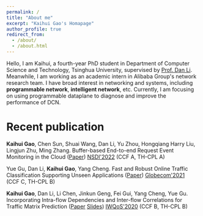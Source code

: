 ```yaml
---
permalink: /
title: "About me"
excerpt: "Kaihui Gao's Homapage"
author_profile: true
redirect_from: 
  - /about/
  - /about.html
---
```

Hello, I am Kaihui, a fourth-year PhD student in Department of Computer Science and Technology, Tsinghua University, supervised by [Prof. Dan Li](https://nasp.cs.tsinghua.edu.cn/lidan.html). Meanwhile, I am working as an academic intern in Alibaba Group's network research team. I have broad interest in networking and systems, including **programmable network**, **intelligent network**, etc. Currently, I am focusing on using programmable dataplane to diagnose and improve the performance of DCN.


Recent publication
======
**Kaihui Gao**, Chen Sun, Shuai Wang, Dan Li, Yu Zhou, Hongqiang Harry Liu, Lingjun Zhu, Ming Zhang. Buffer-based End-to-end Request Event Monitoring in the Cloud ([Paper](https://www.usenix.org/system/files/nsdi22-paper-gao_kaihui.pdf))
[NSDI'2022](https://www.usenix.org/conference/nsdi22) (CCF A, TH-CPL A)

Yue Gu, Dan Li, **Kaihui Gao**, Yang Cheng. Fast and Robust Online Traffic Classification Supporting Unseen Applications ([Paper](https://cloud.tsinghua.edu.cn/f/c60de4e2f3ad40f2aa4d/))
[Globecom'2021](https://globecom2021.ieee-globecom.org/) (CCF C, TH-CPL B)

**Kaihui Gao**, Dan Li, Li Chen, Jinkun Geng, Fei Gui, Yang Cheng, Yue Gu. Incorporating Intra-flow Dependencies and Inter-flow Correlations for Traffic Matrix Prediction ([Paper](https://cloud.tsinghua.edu.cn/f/9e6c30925cea4f418092/) [Slides](https://cloud.tsinghua.edu.cn/f/9c7034bd84a94b1c8048/))
[IWQoS'2020](https://iwqos2020.ieee-iwqos.org/) (CCF B, TH-CPL B)

